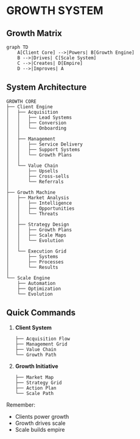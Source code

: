 # GROWTH SYSTEM

## Growth Matrix
```mermaid
graph TD
    A[Client Core] -->|Powers| B[Growth Engine]
    B -->|Drives| C[Scale System]
    C -->|Creates| D[Empire]
    D -->|Improves| A
```

## System Architecture
```
GROWTH CORE
├── Client Engine
│   ├── Acquisition
│   │   ├── Lead Systems
│   │   ├── Conversion
│   │   └── Onboarding
│   │
│   ├── Management
│   │   ├── Service Delivery
│   │   ├── Support Systems
│   │   └── Growth Plans
│   │
│   └── Value Chain
│       ├── Upsells
│       ├── Cross-sells
│       └── Referrals
│
├── Growth Machine
│   ├── Market Analysis
│   │   ├── Intelligence
│   │   ├── Opportunities
│   │   └── Threats
│   │
│   ├── Strategy Design
│   │   ├── Growth Plans
│   │   ├── Scale Maps
│   │   └── Evolution
│   │
│   └── Execution Grid
│       ├── Systems
│       ├── Processes
│       └── Results
│
└── Scale Engine
    ├── Automation
    ├── Optimization
    └── Evolution
```

## Quick Commands
1. **Client System**
   ```
   ├── Acquisition Flow
   ├── Management Grid
   ├── Value Chain
   └── Growth Path
   ```

2. **Growth Initiative**
   ```
   ├── Market Map
   ├── Strategy Grid
   ├── Action Plan
   └── Scale Path
   ```

Remember:
- Clients power growth
- Growth drives scale
- Scale builds empire

